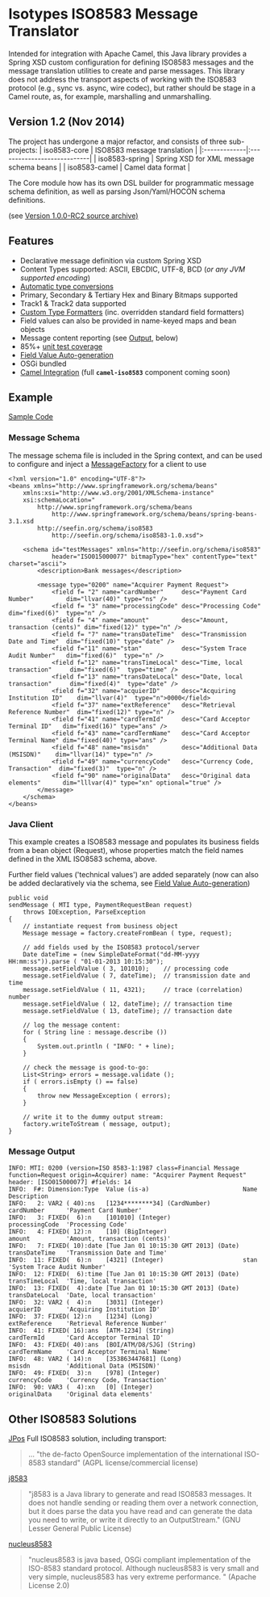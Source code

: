 # Isotypes ISO8583 Message Translator #
Intended for integration with Apache Camel, this Java library provides a Spring XSD custom configuration for defining ISO8583 messages and the message translation utilities to create and parse messages.
This library does not address the transport aspects of working with the ISO8583 protocol (e.g., sync vs. async, wire codec), but rather should be stage in a Camel route, as, for example, marshalling and unmarshalling.

## Version 1.2 (Nov 2014) ##
The project has undergone a major refactor, and consists of three sub-projects:
| iso8583-core | ISO8583 message translation |
|:-------------|:----------------------------|
| iso8583-spring | Spring XSD for XML message schema beans |
| iso8583-camel | Camel data format           |

The Core module how has its own DSL builder for programmatic message schema definition, as well as parsing Json/Yaml/HOCON schema definitions.

(see [Version 1.0.0-RC2 source archive)](https://drive.google.com/file/d/0B6MHA0-6L2igTy1iWVFPdVo2NDA/view?usp=sharing)

## Features ##
  * Declarative message definition via custom Spring XSD
  * Content Types supported: ASCII, EBCDIC, UTF-8, BCD (_or any JVM supported encoding_)
  * [Automatic type conversions](TypeConversions.md)
  * Primary, Secondary & Tertiary Hex and Binary Bitmaps supported
  * Track1 & Track2 data supported
  * [Custom Type Formatters](CustomTypeFormatters.md) (inc. overridden standard field formatters)
  * Field values can also be provided in name-keyed maps and bean objects
  * Message content reporting (see [Output](#Message_Output.md), below)
  * 85%+ [unit test coverage](http://wiki.isotypes.googlecode.com/hg/jacoco/index.html)
  * [Field Value Auto-generation](AutoGeneration.md)
  * OSGi bundled
  * [Camel Integration](CamelIntegration.md) (full **`camel-iso8583`** component coming soon)

## Example ##
[Sample Code](http://code.google.com/p/isotypes/source/browse/#hg%2Fsrc%2Ftest%2Fjava%2Forg%2Fseefin%2Fformats%2Fiso8583%2Fsamples)
### Message Schema ###
The message schema file is included in the Spring context, and can be used to configure and inject a [MessageFactory](http://wiki.isotypes.googlecode.com/hg/apidocs/org/seefin/formats/iso8583/MessageFactory.html) for a client to use
```
<?xml version="1.0" encoding="UTF-8"?>
<beans xmlns="http://www.springframework.org/schema/beans"
    xmlns:xsi="http://www.w3.org/2001/XMLSchema-instance"
    xsi:schemaLocation="
        http://www.springframework.org/schema/beans
            http://www.springframework.org/schema/beans/spring-beans-3.1.xsd
        http://seefin.org/schema/iso8583 
            http://seefin.org/schema/iso8583-1.0.xsd">

    <schema id="testMessages" xmlns="http://seefin.org/schema/iso8583"
            header="ISO015000077" bitmapType="hex" contentType="text" charset="ascii">
        <description>Bank messages</description>

        <message type="0200" name="Acquirer Payment Request">
            <field f= "2" name="cardNumber"     desc="Payment Card Number"         dim="llvar(40)" type="ns" />
            <field f= "3" name="processingCode" desc="Processing Code"             dim="fixed(6)"  type="n" />
            <field f= "4" name="amount"         desc="Amount, transaction (cents)" dim="fixed(12)" type="n" />
            <field f= "7" name="transDateTime"  desc="Transmission Date and Time"  dim="fixed(10)" type="date" />
            <field f="11" name="stan"           desc="System Trace Audit Number"   dim="fixed(6)"  type="n" />
            <field f="12" name="transTimeLocal" desc="Time, local transaction"     dim="fixed(6)"  type="time" />
            <field f="13" name="transDateLocal" desc="Date, local transaction"     dim="fixed(4)"  type="date" />
            <field f="32" name="acquierID"      desc="Acquiring Institution ID"    dim="llvar(4)"  type="n">0000</field>
            <field f="37" name="extReference"   desc="Retrieval Reference Number"  dim="fixed(12)" type="n" />
            <field f="41" name="cardTermId"     desc="Card Acceptor Terminal ID"   dim="fixed(16)" type="ans" />
            <field f="43" name="cardTermName"   desc="Card Acceptor Terminal Name" dim="fixed(40)" type="ans" />
            <field f="48" name="msisdn"         desc="Additional Data (MSISDN)"    dim="llvar(14)" type="n" />
            <field f="49" name="currencyCode"   desc="Currency Code, Transaction"  dim="fixed(3)"  type="n" />
            <field f="90" name="originalData"   desc="Original data elements"      dim="lllvar(4)" type="xn" optional="true" />
        </message>
    </schema>
</beans>

```

### Java Client ###
This example creates a ISO8583 message and populates its business fields from a bean object (Request), whose properties match the field names defined in the XML ISO8583 schema, above.

Further field values ('technical values') are added separately (now can also be added declaratively via the schema, see  [Field Value Auto-generation](AutoGeneration.md))
```
public void
sendMessage ( MTI type, PaymentRequestBean request)
	throws IOException, ParseException
{
	// instantiate request from business object
	Message message = factory.createFromBean ( type, request);
		
	// add fields used by the ISO8583 protocol/server
	Date dateTime = (new SimpleDateFormat("dd-MM-yyyy HH:mm:ss")).parse ( "01-01-2013 10:15:30");
	message.setFieldValue ( 3, 101010);    // processing code
	message.setFieldValue ( 7, dateTime);  // transmission date and time
	message.setFieldValue ( 11, 4321);     // trace (correlation) number
	message.setFieldValue ( 12, dateTime); // transaction time
	message.setFieldValue ( 13, dateTime); // transaction date
		
	// log the message content:
	for ( String line : message.describe ())
	{
		System.out.println ( "INFO: " + line);
	}
		
	// check the message is good-to-go:
	List<String> errors = message.validate ();
	if ( errors.isEmpty () == false)
	{
		throw new MessageException ( errors);
	}
		
	// write it to the dummy output stream:
	factory.writeToStream ( message, output);
}
```
### Message Output ###
```
INFO: MTI: 0200 (version=ISO 8583-1:1987 class=Financial Message function=Request origin=Acquirer) name: "Acquirer Payment Request" header: [ISO015000077] #fields: 14
INFO:  F#: Dimension:Type  Value (is-a)                          Name             Description
INFO:   2: VAR2 ( 40):ns   [1234********34] (CardNumber)         cardNumber      'Payment Card Number'
INFO:   3: FIXED(  6):n    [101010] (Integer)                    processingCode  'Processing Code'
INFO:   4: FIXED( 12):n    [10] (BigInteger)                     amount          'Amount, transaction (cents)'
INFO:   7: FIXED( 10):date [Tue Jan 01 10:15:30 GMT 2013] (Date) transDateTime   'Transmission Date and Time'
INFO:  11: FIXED(  6):n    [4321] (Integer)                      stan            'System Trace Audit Number'
INFO:  12: FIXED(  6):time [Tue Jan 01 10:15:30 GMT 2013] (Date) transTimeLocal  'Time, local transaction'
INFO:  13: FIXED(  4):date [Tue Jan 01 10:15:30 GMT 2013] (Date) transDateLocal  'Date, local transaction'
INFO:  32: VAR2 (  4):n    [3031] (Integer)                      acquierID       'Acquiring Institution ID'
INFO:  37: FIXED( 12):n    [1234] (Long)                         extReference    'Retrieval Reference Number'
INFO:  41: FIXED( 16):ans  [ATM-1234] (String)                   cardTermId      'Card Acceptor Terminal ID'
INFO:  43: FIXED( 40):ans  [BOI/ATM/D8/SJG] (String)             cardTermName    'Card Acceptor Terminal Name'
INFO:  48: VAR2 ( 14):n    [353863447681] (Long)                 msisdn          'Additional Data (MSISDN)'
INFO:  49: FIXED(  3):n    [978] (Integer)                       currencyCode    'Currency Code, Transaction'
INFO:  90: VAR3 (  4):xn   [0] (Integer)                         originalData    'Original data elements'
```

## Other ISO8583 Solutions ##
[JPos](http://www.jpos.org/)
Full ISO8583 solution, including transport:
> ... "the de-facto OpenSource implementation of the international ISO-8583 standard" (AGPL license/commercial license)

[j8583](http://j8583.sourceforge.net/)
> "j8583 is a Java library to generate and read ISO8583 messages. It does not handle sending or reading them over a network connection, but it does parse the data you have read and can generate the data you need to write, or write it directly to an OutputStream." (GNU Lesser General Public License)

[nucleus8583](https://github.com/robbik/nucleus8583)
> "nucleus8583 is java based, OSGi compliant implementation of the ISO-8583 standard protocol.
> Although nucleus8583 is very small and very simple, nucleus8583 has very extreme
> performance. " (Apache License 2.0)